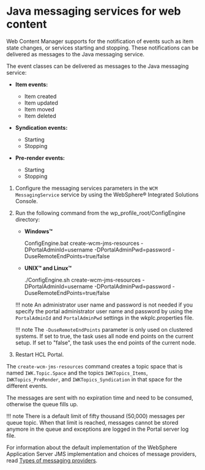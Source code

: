 # Java messaging services for web content

Web Content Manager supports for the notification of events such as item state changes, or services starting and stopping. These notifications can be delivered as messages to the Java messaging service.

The event classes can be delivered as messages to the Java messaging service:

-   **Item events:**

    -   Item created
    -   Item updated
    -   Item moved
    -   Item deleted

-   **Syndication events:**

    -   Starting
    -   Stopping

-   **Pre-render events:**

    -   Starting
    -   Stopping

1.  Configure the messaging services parameters in the `WCM MessagingService` service by using the WebSphere® Integrated Solutions Console.

2.  Run the following command from the wp_profile_root/ConfigEngine directory:

    -   **Windows™**

        ConfigEngine.bat create-wcm-jms-resources -DPortalAdminId=username -DPortalAdminPwd=password -DuseRemoteEndPoints=true/false

    -   **UNIX™ and Linux™**

        ./ConfigEngine.sh create-wcm-jms-resources -DPortalAdminId=username -DPortalAdminPwd=password -DuseRemoteEndPoints=true/false

    !!! note
        An administrator user name and password is not needed if you specify the portal administrator user name and password by using the `PortalAdminId` and `PortalAdminPwd` settings in the wkplc.properties file.

    !!! note
        The `-DuseRemoteEndPoints` parameter is only used on clustered systems. If set to true, the task uses all node end points on the current setup. If set to "false", the task uses the end points of the current node.

3.  Restart HCL Portal.

The `create-wcm-jms-resources` command creates a topic space that is named `IWK.Topic.Space` and the topics `IWKTopics_Items`, `IWKTopics_PreRender`, and `IWKTopics_Syndication` in that space for the different events.

The messages are sent with no expiration time and need to be consumed, otherwise the queue fills up.

!!! note
    There is a default limit of fifty thousand (50,000) messages per queue topic. When that limit is reached, messages cannot be stored anymore in the queue and exceptions are logged in the Portal server log file.

For information about the default implementation of the WebSphere Application Server JMS implementation and choices of message providers, read [Types of messaging providers](http://www-01.ibm.com/support/knowledgecenter/SSAW57_8.5.5/com.ibm.websphere.nd.multiplatform.doc/ae/cmj_jmsp.html).


